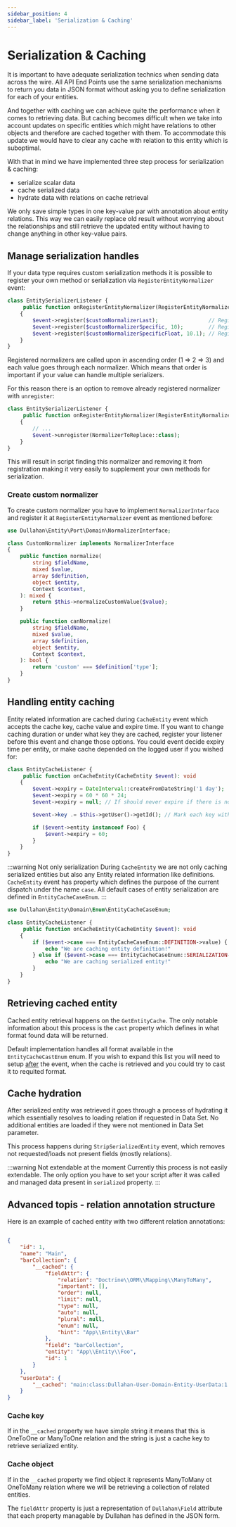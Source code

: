 ```yaml
---
sidebar_position: 4
sidebar_label: 'Serialization & Caching'
---
```


# Serialization & Caching

It is important to have adequate serialization technics when sending data across the wire. All API End Points use the
same serialization mechanisms to return you data in JSON format without asking you to define serialization for each
of your entities.

And together with caching we can achieve quite the performance when it comes to retrieving data. But caching becomes
difficult when we take into account updates on specific entities which might have relations to other objects and
therefore are cached together with them. To accommodate this update we would have to clear any cache with relation to
this entity which is suboptimal.

With that in mind we have implemented three step process for serialization & caching:
- serialize scalar data
- cache serialized data
- hydrate data with relations on cache retrieval

We only save simple types in one key-value par with annotation about entity relations. This way
we can easily replace old result without worrying about the relationships and still retrieve the updated entity without
having to change anything in other key-value pairs.

## Manage serialization handles

If your data type requires custom serialization methods it is possible to register your own method or serialization via
`RegisterEntityNormalizer` event:

```php
class EntitySerializerListener {
     public function onRegisterEntityNormalizer(RegisterEntityNormalizer $event): void
    {
        $event->register($customNormalizerLast);                // Registers as the last normalizer
        $event->register($customNormalizerSpecific, 10);        // Registers at the specific order
        $event->register($customNormalizerSpecificFloat, 10.1); // Registration method also accepts floats
    }
}
```

Registered normalizers are called upon in ascending order (1 => 2 => 3) and each value goes through each normalizer.
Which means that order is important if your value can handle multiple serializers.

For this reason there is an option to remove already registered normalizer with `unregister`:

```php
class EntitySerializerListener {
     public function onRegisterEntityNormalizer(RegisterEntityNormalizer $event): void
    {
        // ...
        $event->unregister(NormalizerToReplace::class);
    }
}
```
This will result in script finding this normalizer and removing it from registration making it very easily to
supplement your own methods for serialization.

### Create custom normalizer

To create custom normalizer you have to implement `NormalizerInterface` and register it at `RegisterEntityNormalizer`
event as mentioned before:

```php
use Dullahan\Entity\Port\Domain\NormalizerInterface;

class CustomNormalizer implements NormalizerInterface
{
    public function normalize(
        string $fieldName,
        mixed $value,
        array $definition,
        object $entity,
        Context $context,
    ): mixed {
        return $this->normalizeCustomValue($value);
    }

    public function canNormalize(
        string $fieldName,
        mixed $value,
        array $definition,
        object $entity,
        Context $context,
    ): bool {
        return 'custom' === $definition['type'];
    }
}
```

## Handling entity caching

Entity related information are cached during `CacheEntity` event which accepts the cache key, cache value and expire time.
If you want to change caching duration or under what key they are cached, register your listener
before this event and change those options. You could event decide expiry time per entity, or make cache depended on
the logged user if you wished for:

```php
class EntityCacheListener {
     public function onCacheEntity(CacheEntity $event): void
    {
        $event->expiry = DateInterval::createFromDateString('1 day');
        $event->expiry = 60 * 60 * 24;
        $event->expiry = null; // If should never expire if there is not default expiry time set

        $event->key .= $this->getUser()->getId(); // Mark each key with current user ID

        if ($event->entity instanceof Foo) {
            $event->expiry = 60;
        }
    }
}
```

:::warning Not only serialization
During `CacheEntity` we are not only caching serialized entities but also any Entity related information like
definitions. `CacheEntity` event has property which defines the purpose of the current dispatch under the name `case`.
All default cases of entity serialization are defined in `EntityCacheCaseEnum`.
:::

```php
use Dullahan\Entity\Domain\Enum\EntityCacheCaseEnum;

class EntityCacheListener {
     public function onCacheEntity(CacheEntity $event): void
    {
        if ($event->case === EntityCacheCaseEnum::DEFINITION->value) {
            echo "We are caching entity definition!"
        } else if ($event->case === EntityCacheCaseEnum::SERIALIZATION->value) {
            echo "We are caching serialized entity!"
        }
    }
}
```

## Retrieving cached entity

Cached entity retrieval happens on the `GetEntityCache`. The only notable information about this process is the `cast`
property which defines in what format found data will be returned.

Default implementation handles all format available in the `EntityCacheCastEnum` enum. If you wish to expand this list
you will need to setup <u>after</u> the event, when the cache is retrieved and you could try to cast it to requited
format.

## Cache hydration

After serialized entity was retrieved it goes through a process of hydrating it which essentially resolves to
loading relation if requested in Data Set. No additional entities are loaded if they were not mentioned in Data Set
parameter.

This process happens during `StripSerializedEntity` event, which removes not requested/loads not present fields
(mostly relations).

:::warning Not extendable at the moment
Currently this process is not easily extendable. The only option you have to set your script after it was called and
managed data present in `serialized` property.
:::

## Advanced topis - relation annotation structure

Here is an example of cached entity with two different relation annotations:

```json

{
    "id": 1,
    "name": "Main",
    "barCollection": {
        "__cached": {
            "fieldAttr": {
                "relation": "Doctrine\\ORM\\Mapping\\ManyToMany",
                "important": [],
                "order": null,
                "limit": null,
                "type": null,
                "auto": null,
                "plural": null,
                "enum": null,
                "hint": "App\\Entity\\Bar"
            },
            "field": "barCollection",
            "entity": "App\\Entity\\Foo",
            "id": 1
        }
    },
    "userData": {
        "__cached": "main:class:Dullahan-User-Domain-Entity-UserData:1:1"
    }
}
```

### Cache key

If in the `__cached` property we have simple string it means that this is OneToOne or ManyToOne relation and the string
is just a cache key to retrieve serialized entity.

### Cache object

If in the `__cached` property we find object it represents ManyToMany ot OneToMany relation where we will be retrieving
a collection of related entities.

The `fieldAttr` property is just a representation of `Dullahan\Field` attribute that each property managable by Dullahan
has defined in the JSON form.